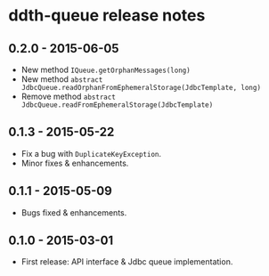 ddth-queue release notes
========================

0.2.0 - 2015-06-05
------------------
- New method `IQueue.getOrphanMessages(long)`
- New method `abstract JdbcQueue.readOrphanFromEphemeralStorage(JdbcTemplate, long)`
- Remove method `abstract JdbcQueue.readFromEphemeralStorage(JdbcTemplate)`


0.1.3 - 2015-05-22
------------------
- Fix a bug with `DuplicateKeyException`.
- Minor fixes & enhancements.


0.1.1 - 2015-05-09
------------------
- Bugs fixed & enhancements.


0.1.0 - 2015-03-01
------------------
- First release: API interface & Jdbc queue implementation.
